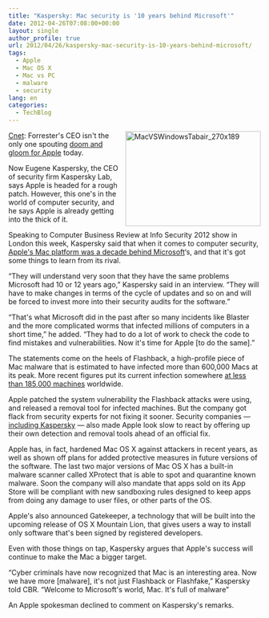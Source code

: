 ```yaml
---
title: "Kaspersky: Mac security is '10 years behind Microsoft'"
date: 2012-04-26T07:08:00+00:00
layout: single
author_profile: true
url: 2012/04/26/kaspersky-mac-security-is-10-years-behind-microsoft/
tags:
  - Apple
  - Mac OS X
  - Mac vs PC
  - malware
  - security
lang: en
categories: 
  - TechBlog
---
```

<a href="http://news.cnet.com/8301-13579_3-57421513-37/kaspersky-mac-security-is-10-years-behind-microsoft/?ttag=fbw" target="_blank"><img title="MacVSWindowsTabair_270x189" border="0" alt="MacVSWindowsTabair_270x189" align="right" src="http://lh5.ggpht.com/-ocUmnxvKZkU/T5jtb4lh-pI/AAAAAAAAFsc/fKP3k97ZrIk/MacVSWindowsTabair_270x189%25255B4%25255D.jpg?imgmax=800" width="270" height="189" />Cnet</a>: Forrester's CEO isn't the only one spouting [doom and gloom for Apple](http://news.cnet.com/8301-13579_3-57421283-37/why-has-forresters-ceo-become-an-apple-doomsayer/) today. 

Now Eugene Kaspersky, the CEO of security firm Kaspersky Lab, says Apple is headed for a rough patch. However, this one's in the world of computer security, and he says Apple is already getting into the thick of it. 

Speaking to Computer Business Review at Info Security 2012 show in London this week, Kaspersky said that when it comes to computer security, [Apple's Mac platform was a decade behind Microsoft](http://malware.cbronline.com/news/apple-10-years-behind-microsoft-on-security-kaspersky-250412)&#8216;s, and that it's got some things to learn from its rival. 

“They will understand very soon that they have the same problems Microsoft had 10 or 12 years ago,” Kaspersky said in an interview. “They will have to make changes in terms of the cycle of updates and so on and will be forced to invest more into their security audits for the software.” 

“That's what Microsoft did in the past after so many incidents like Blaster and the more complicated worms that infected millions of computers in a short time,” he added. “They had to do a lot of work to check the code to find mistakes and vulnerabilities. Now it's time for Apple [to do the same].” 

The statements come on the heels of Flashback, a high-profile piece of Mac malware that is estimated to have infected more than 600,000 Macs at its peak. More recent figures put its current infection somewhere [at less than 185,000 machines](http://www.symantec.com/connect/blogs/flashback-cleanup-still-underway-approximately-140000-infections) worldwide. 

Apple patched the system vulnerability the Flashback attacks were using, and released a removal tool for infected machines. But the company got flack from security experts for not fixing it sooner. Security companies — [including Kaspersky](http://www.kaspersky.com/about/news/virus/2012/Kaspersky_Lab_Confirms_Flashfake_Flashback_Botnet_Infected_more_than_600_000_Mac_OS_X_Computers_Describes_Ramifications_and_Remedies) — also made Apple look slow to react by offering up their own detection and removal tools ahead of an official fix. 

Apple has, in fact, hardened Mac OS X against attackers in recent years, as well as shown off plans for added protective measures in future versions of the software. The last two major versions of Mac OS X has a built-in malware scanner called XProtect that is able to spot and quarantine known malware. Soon the company will also mandate that apps sold on its App Store will be compliant with new sandboxing rules designed to keep apps from doing any damage to user files, or other parts of the OS. 

Apple's also announced Gatekeeper, a technology that will be built into the upcoming release of OS X Mountain Lion, that gives users a way to install only software that's been signed by registered developers. 

Even with those things on tap, Kaspersky argues that Apple's success will continue to make the Mac a bigger target. 

“Cyber criminals have now recognized that Mac is an interesting area. Now we have more [malware], it's not just Flashback or Flashfake,” Kaspersky told CBR. “Welcome to Microsoft's world, Mac. It's full of malware” 

An Apple spokesman declined to comment on Kaspersky's remarks.